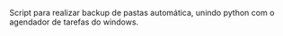 Script para realizar backup de pastas automática, unindo python com o agendador de tarefas do windows.
